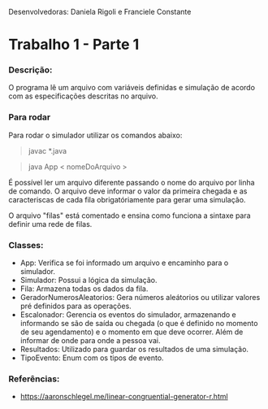 Desenvolvedoras: Daniela Rigoli e Franciele Constante

# Trabalho 1 - Parte 1

### Descrição:
O programa lê um arquivo com variáveis definidas e simulação de acordo com as especificações descritas no arquivo.

### Para rodar
Para rodar o simulador utilizar os comandos abaixo:

>javac *.java




>java App < nomeDoArquivo >

É possível ler um arquivo diferente passando o nome do arquivo por linha de comando. O arquivo deve informar o valor da primeira chegada e as caracteriscas de cada fila obrigatóriamente para gerar uma simulação.
















O arquivo "filas" está comentado e ensina como funciona a sintaxe para definir uma rede de filas.

### Classes:
- App: Verifica se foi informado um arquivo e encaminho para o simulador.
- Simulador: Possui a lógica da simulação.
- Fila: Armazena todas os dados da fila.
- GeradorNumerosAleatorios: Gera números aleátorios ou utilizar valores pré definidos para as operações.
- Escalonador: Gerencia os eventos do simulador, armazenando e informando se são de saída ou chegada (o que é definido no momento de seu agendamento) e o momento em que deve ocorrer. Além de informar de onde para onde a pessoa vai.
- Resultados: Utilizado para guardar os resultados de uma simulação.
- TipoEvento: Enum com os tipos de evento.

### Referências:
- https://aaronschlegel.me/linear-congruential-generator-r.html
